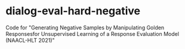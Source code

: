 # dialog-eval-hard-negative
Code for "Generating Negative Samples by Manipulating Golden Responsesfor Unsupervised Learning of a Response Evaluation Model (NAACL-HLT 2021)"
